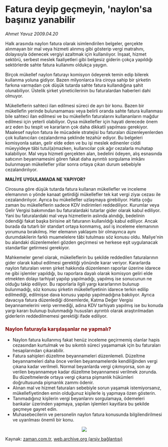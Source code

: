 # Fatura deyip geçmeyin, 'naylon'sa başınız yanabilir

*Ahmet Yavuz 2009.04.20*

<tr><td class="metin" colspan="2" style="padding-top: 20px; padding-left: 5px; padding-right: 10px;">Halk arasında naylon fatura olarak isimlendirilen belgeler, gerçekte alınmayan bir mal veya hizmeti alınmış gibi gösterip vergi matrahını, dolayısıyla ödenecek vergiyi azaltmak için kullanılıyor. İnşaat, hizmet sektörü, serbest meslek faaliyetleri gibi belgesiz giderin çokça yapıldığı sektörlerde sahte fatura kullanımı oldukça yaygın.</td></tr><tr><td class="metin" colspan="2" style="padding-top: 20px; padding-left: 5px; padding-right: 10px;"><p>Birçok mükellef naylon faturayı komisyon ödeyerek temin edip bilerek kullanma yoluna gidiyor. Bazen milyonlarca lira ciroya sahip bir şirketin farkına varmadan çok düşük tutarda sahte fatura kullandığına şahit olunabiliyor. Üstelik şirket yöneticilerinin bu faturalardan haberleri dahi olmuyor.
<p> Mükelleflerin sahteci ilan edilmesi süreci de ayrı bir konu. Bazen bir mükellefin yerinde bulunamaması veya belirli oranda sahte fatura kullanması bile sahteci ilan edilmesi ve bu mükellefin faturalarını kullananların mağdur edilmesi için yeterli olabiliyor. Oysa mükellefler için hayati derecede önem arz eden bu tespit ve kararların çok daha dikkatli yapılması gerekiyor. Maalesef naylon fatura ile mücadele stratejisi bu faturaları düzenleyenlerden çok kullanıcıları cezalandırma şeklinde tezahür ediyor. Bu belgeleri komisyonla satan, gelir elde eden ve bu işi meslek edinenler ciddi müeyyideye tâbi tutul(a)mazken, kullanıcılar çok ağır cezalarla muhatap kalabiliyor. Mal veya hizmeti gerçekten alan, bedelini ödeyen, alış esnasında satıcının beyannamesini gören fakat daha ayrıntılı sorgulama imkânı bulunmayan mükellefler yıllar sonra ortaya çıkan durum sebebiyle cezalandırılıyor.
<p><b>MALİYE UYGULAMADA NE YAPIYOR?
</b>
<p>Cirosuna göre düşük tutarda fatura kullanan mükellefler ve inceleme elemanının o yönde kanaat getirdiği mükellefler tek kat vergi ziyaı cezası ile cezalandırılıyor. Ayrıca bu mükellefler uzlaşmaya girebiliyor. Hatta çoğu zaman bu mükelleflerin sadece KDV indirimleri reddediliyor. Kurumlar veya Gelir Vergisi bakımından bu faturalardaki tutarlar gider olarak kabul ediliyor. Yani bu faturalardaki mal veya hizmetlerin aslında alındığı, bedelinin ödendiği fakat başka birisine ait faturanın kullanıldığı kabul ediliyor. Ancak burada da tutarlı bir standart ortaya konmamış, asıl iş inceleme elemanının yorumuna bırakılmış. Her elemanın yaklaşımı bir olmayınca aynı durumdakilerin farklı muamelelere tâbi tutulması söz konusu oldu. Maliye'nin bu alandaki düzenlemeleri gözden geçirmesi ve herkese eşit uygulanacak standartlar getirmesi gerekiyor.
<p> Mahkemeler genel olarak, mükelleflerin bu şekilde reddedilen faturalarının gider olarak kabul edilmesi gerektiği yönünde karar veriyor. Kararlarda naylon faturaları veren şirket hakkında düzenlenen raporlar üzerine idarece ne gibi işlemler yapıldığı, bu raporlara dayalı olarak komisyon geliri elde etmekten dolayı tarhiyat yapılıp yapılmadığı, yapılmış ise sonucunun ne olduğu takip ediliyor. Bu raporlarla ilgili yargı kararlarının bulunup bulunmadığı, söz konusu şirketin mükellefiyetinin idarece terkin edilip edilmediği, edilmişse dava konusu yapılıp yapılmadığına bakılıyor. Ayrıca davacıya fatura düzenlediği dönemlerde, Katma Değer Vergisi beyannamelerini verip vermediği, adına KDV tarhiyatı yapılmış ise bu konuda yargı kararı bulunup bulunmadığı hususları ayrıntılı olarak araştırılmadan giderlerin reddedilmemesi gerektiği ifade ediliyor.
<p>
<h3><font color="#800000">Naylon faturayla karşılaşanlar ne yapmalı?
</font></h3>
<ul>
<li>Naylon fatura kullanmış fakat henüz inceleme geçirmemiş olanlar hapis cezasından kurtulmak ve bu sıkıntılı süreci yaşamamak için bu faturaları hesaplarından çıkarabilir.
	</li>
<li>Fatura sahipleri düzeltme beyannameleri düzenlemeli. Düzeltme beyannameleri daha önce verilen beyannamelerde kendiliğinden vergi çıkana kadar verilmeli. Normal beyanlarda vergi çıkmıyorsa, son ay verilen beyannameye kadar düzeltme beyannamesi verilmek zorunda. Bu düzeltmelerde ortaya vergi çıkarsa pişmanlık hükümleri doğrultusunda pişmanlık zammı ödenir.
	</li>
<li>Alınan mal ve hizmet faturaları sebebiyle sorun yaşamak istemiyorsanız, mükellefiyetinden emin olduğunuz kişilerle iş yapmaya özen gösterin.
	</li>
<li>Tanımadığınız kişilerin vergi beyanlarını 
sorgulamaya, ödemeleri bankalar üzerinden yapmaya, yapılan işlemleri kayıtlara bu şekilde geçmeye gayret edin.
	</li>
<li>Muhasebecilerin ve personelin naylon fatura konusunda bilgilendirilmesi ve uyarılması 
önemli bir konu.

</li>
</ul>
<p align="center"><img border="0" src="http://web.archive.org/web/20090609152135im_/http://medya.zaman.com.tr/2009/04/20/adem.gif"/><br/></p></p></p></p></p></p></p></td></tr>

Kaynak: [zaman.com.tr](http://zaman.com.tr/yazar.do?yazino=839434), [web.archive.org (arşiv bağlantısı)](http://web.archive.org/web/20090609152135/http://www.zaman.com.tr:80/yazar.do?yazino=839434)
